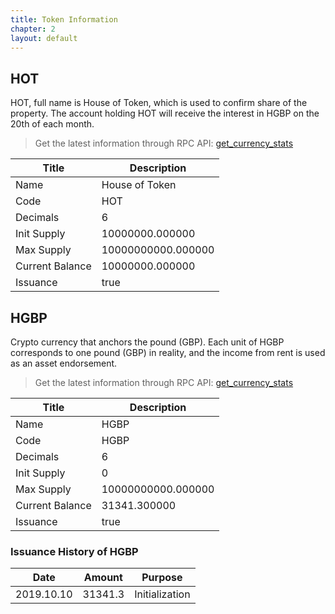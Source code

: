 ```yaml
---
title: Token Information
chapter: 2
layout: default
---
```


## HOT
HOT, full name is House of Token, which is used to confirm share of the property. The account holding HOT will receive the interest in HGBP on the 20th of each month. 

> Get the latest information through RPC API: [get_currency_stats](/rpcapi/rpc_api.html#get_currency_stats)

 Title | Description
 --- | --- 
 Name | House of Token
 Code | HOT
 Decimals | 6
 Init Supply | 10000000.000000
 Max Supply | 10000000000.000000
 Current Balance | 10000000.000000
 Issuance | true
 
## HGBP

Crypto currency that anchors the pound (GBP). Each unit of HGBP corresponds to one pound (GBP) in reality, and the income from rent is used as an asset endorsement.

> Get the latest information through RPC API: [get_currency_stats](/rpcapi/rpc_api.html#get_currency_stats)
 
  Title | Description
  --- | --- 
  Name | HGBP
  Code | HGBP
  Decimals | 6
  Init Supply | 0
  Max Supply | 10000000000.000000
  Current Balance | 31341.300000
  Issuance | true
  
### Issuance History of HGBP
  
  Date | Amount | Purpose
  --- | --- | ---
  2019.10.10 | 31341.3 | Initialization